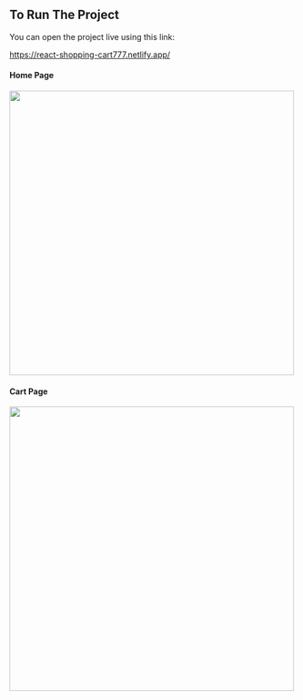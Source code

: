 ## To Run The Project
You can open the project live using this link:

https://react-shopping-cart777.netlify.app/

#### Home Page
<div>
  <img src="https://github.com/sohaali710/react-shoping-cart/blob/master/react-shopping-cart1.png" width="500">
</div>

#### Cart Page
<div>
  <img src="https://github.com/sohaali710/react-shoping-cart/blob/master/react-shopping-cart2.png" width="500">
</div>
